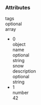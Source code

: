 <div class="attributes">
    <div class="attributesTitle">
        <h3 class="attributesTitleText">Attributes</h3></div>
    <div class="attributesList">
        <div class="attributeObject">
            <div class="attributeObjectMembers">
                <div class="attributeObjectMemberContainer">
                    <div class="attributeObjectMember isExpanded isExpandableCollapsible isArray">
                        <div class="attributeObjectMemberToggle">
                            <div class="attributeToggle isExpanded"><span class="attributeToggleIcon"></span></div>
                        </div>
                        <div class="attributeObjectMemberKey">
                            <div class="attributeKey">tags</div>
                        </div>
                        <div class="attributeObjectMemberRequirement">
                            <div class="attributeRequirement isOptional"><span class="attributeRequirementIcon"></span><span class="attributeRequirementTooltip"><div class="attributeTooltip"><span class="attributeTooltipText">optional</span></div>
                            </span>
                        </div>
                    </div>
                    <div class="attributeObjectMemberDescription">
                        <noscript></noscript>
                    </div>
                    <div class="attributeObjectMemberType">
                        <div class="attributeType">array</div>
                    </div>
                    <div class="attributeObjectMemberValue">
                        <div class="attributeArray">
                            <ul class="attributeArrayItems">
                                <li class="attributeArrayItemContainer">
                                    <div class="attributeArrayItem isExpanded isExpandableCollapsible isObject">
                                        <div class="attributeArrayItemRow">
                                            <div class="attributeArrayItemToggle">
                                                <div class="attributeToggle isExpanded"><span class="attributeToggleIcon"></span></div>
                                            </div>
                                            <div class="attributeArrayItemKey">
                                                <div class="attributeKey">0</div>
                                            </div>
                                            <div class="attributeArrayItemType">
                                                <div class="attributeType">object</div>
                                            </div>
                                            <div class="attributeArrayItemValue">
                                                <div class="attributeObject">
                                                    <div class="attributeObjectMembers">
                                                        <div class="attributeObjectMemberContainer">
                                                            <div class="attributeObjectMember isExpanded">
                                                                <div class="attributeObjectMemberToggle">
                                                                    <div class="attributeToggle isExpanded"><span class="attributeToggleIcon"></span></div>
                                                                </div>
                                                                <div class="attributeObjectMemberKey">
                                                                    <div class="attributeKey">name</div>
                                                                </div>
                                                                <div class="attributeObjectMemberRequirement">
                                                                    <div class="attributeRequirement isOptional"><span class="attributeRequirementIcon"></span><span class="attributeRequirementTooltip"><div class="attributeTooltip"><span class="attributeTooltipText">optional</span></div>
                                                                    </span>
                                                                </div>
                                                            </div>
                                                            <div class="attributeObjectMemberDescription">
                                                                <noscript></noscript>
                                                            </div>
                                                            <div class="attributeObjectMemberType">
                                                                <div class="attributeType">string</div>
                                                            </div>
                                                            <div class="attributeObjectMemberValue">
                                                                <div class="attributeValue">snow</div>
                                                            </div>
                                                        </div>
                                                    </div>
                                                    <div class="attributeObjectMemberContainer">
                                                        <div class="attributeObjectMember isExpanded">
                                                            <div class="attributeObjectMemberToggle">
                                                                <div class="attributeToggle isExpanded"><span class="attributeToggleIcon"></span></div>
                                                            </div>
                                                            <div class="attributeObjectMemberKey">
                                                                <div class="attributeKey">description</div>
                                                            </div>
                                                            <div class="attributeObjectMemberRequirement">
                                                                <div class="attributeRequirement isOptional"><span class="attributeRequirementIcon"></span><span class="attributeRequirementTooltip"><div class="attributeTooltip"><span class="attributeTooltipText">optional</span></div>
                                                                </span>
                                                            </div>
                                                        </div>
                                                        <div class="attributeObjectMemberDescription">
                                                            <noscript></noscript>
                                                        </div>
                                                        <div class="attributeObjectMemberType">
                                                            <div class="attributeType">string</div>
                                                        </div>
                                                    </div>
                                                </div>
                                            </div>
                                        </div>
                                    </div>
                        </div>
                        <div class="attributeArrayItemRow">
                            <div class="attributeArrayItemDescription">
                                <noscript></noscript>
                            </div>
                        </div>
                    </div>
                    </li>
                    <li class="attributeArrayItemContainer">
                        <div class="attributeArrayItem isExpanded">
                            <div class="attributeArrayItemRow">
                                <div class="attributeArrayItemToggle">
                                    <div class="attributeToggle isExpanded"><span class="attributeToggleIcon"></span></div>
                                </div>
                                <div class="attributeArrayItemKey">
                                    <div class="attributeKey">1</div>
                                </div>
                                <div class="attributeArrayItemType">
                                    <div class="attributeType">number</div>
                                </div>
                                <div class="attributeArrayItemValue">
                                    <div class="attributeValue">42</div>
                                </div>
                            </div>
                            <div class="attributeArrayItemRow">
                                <div class="attributeArrayItemDescription">
                                    <noscript></noscript>
                                </div>
                            </div>
                        </div>
                    </li>
                    </ul>
                </div>
            </div>
        </div>
    </div>
</div>
</div>
</div>
</div>